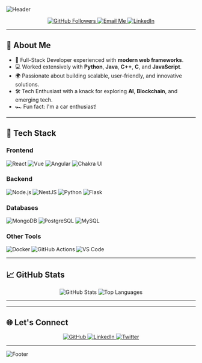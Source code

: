 ![Header](https://capsule-render.vercel.app/api?type=waving&color=gradient&height=200&section=header&text=Hi%20There!%20I'm%20[Your%20Name]%20%F0%9F%91%8B&fontSize=40&fontAlign=50&fontAlignY=35&desc=Full-Stack%20Developer%20Extraordinaire&descAlign=50&descAlignY=50)

<p align="center">
  <a href="https://github.com/alexo05">
    <img src="https://img.shields.io/github/followers/[YourUsername]?label=Followers&style=social" alt="GitHub Followers">
  </a>
  <a href="mailto:zakariaeam2003@gmail.com">
    <img src="https://img.shields.io/badge/Email-Me-green?style=for-the-badge" alt="Email Me">
  </a>
  <a href="https://linkedin.com/in/zakariae-amrani-8679a4182">
    <img src="https://img.shields.io/badge/Connect%20on%20LinkedIn-blue?style=for-the-badge" alt="LinkedIn">
  </a>
</p>

---

## 🌟 About Me

- 🚀 Full-Stack Developer experienced with **modern web frameworks**.
- 💻 Worked extensively with **Python**, **Java**, **C++**, **C**, and **JavaScript**.
- 🌍 Passionate about building scalable, user-friendly, and innovative solutions.
- 🛠️ Tech Enthusiast with a knack for exploring **AI**, **Blockchain**, and emerging tech.
- 🏎️ Fun fact: I'm a car enthusiast!

---

## 🔧 Tech Stack

### **Frontend**
![React](https://img.shields.io/badge/React-20232A?style=for-the-badge&logo=react&logoColor=61DAFB)
![Vue](https://img.shields.io/badge/Vue.js-35495E?style=for-the-badge&logo=vue.js&logoColor=4FC08D)
![Angular](https://img.shields.io/badge/Angular-DD0031?style=for-the-badge&logo=angular&logoColor=white)
![Chakra UI](https://img.shields.io/badge/Chakra--UI-319795?style=for-the-badge&logo=chakra-ui&logoColor=white)

### **Backend**
![Node.js](https://img.shields.io/badge/Node.js-339933?style=for-the-badge&logo=nodedotjs&logoColor=white)
![NestJS](https://img.shields.io/badge/NestJS-E0234E?style=for-the-badge&logo=nestjs&logoColor=white)
![Python](https://img.shields.io/badge/Python-3776AB?style=for-the-badge&logo=python&logoColor=white)
![Flask](https://img.shields.io/badge/Flask-000000?style=for-the-badge&logo=flask&logoColor=white)

### **Databases**
![MongoDB](https://img.shields.io/badge/MongoDB-4EA94B?style=for-the-badge&logo=mongodb&logoColor=white)
![PostgreSQL](https://img.shields.io/badge/PostgreSQL-336791?style=for-the-badge&logo=postgresql&logoColor=white)
![MySQL](https://img.shields.io/badge/MySQL-4479A1?style=for-the-badge&logo=mysql&logoColor=white)

### **Other Tools**
![Docker](https://img.shields.io/badge/Docker-2496ED?style=for-the-badge&logo=docker&logoColor=white)
![GitHub Actions](https://img.shields.io/badge/GitHub_Actions-2088FF?style=for-the-badge&logo=github-actions&logoColor=white)
![VS Code](https://img.shields.io/badge/VS%20Code-007ACC?style=for-the-badge&logo=visual-studio-code&logoColor=white)

---

## 📈 GitHub Stats

<p align="center">
  <img src="https://github-readme-stats.vercel.app/api?username=alexo05&show_icons=true&theme=radical" alt="GitHub Stats">
  <img src="https://github-readme-stats.vercel.app/api/top-langs/?username=alexo05&layout=compact&theme=radical" alt="Top Languages">
</p>

---

---

## 🌐 Let's Connect

<p align="center">
  <a href="https://github.com/alexo05">
    <img src="https://img.shields.io/badge/GitHub-%2312100E.svg?style=for-the-badge&logo=GitHub&logoColor=white" alt="GitHub">
  </a>
  <a href="https://linkedin.com/in/zakariae-amrani-8679a4182">
    <img src="https://img.shields.io/badge/LinkedIn-%230077B5.svg?style=for-the-badge&logo=linkedin&logoColor=white" alt="LinkedIn">
  </a>
  <a href="">
    <img src="https://img.shields.io/badge/Twitter-%231DA1F2.svg?style=for-the-badge&logo=Twitter&logoColor=white" alt="Twitter">
  </a>
</p>

---

![Footer](https://capsule-render.vercel.app/api?type=waving&color=gradient&height=100&section=footer)



